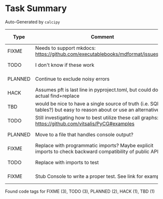 # Task Summary

Auto-Generated by `calcipy`

| Type    | Comment                                                                                                             | Last Edit   | Source File                                                                                                                                                                                           |
|---------|---------------------------------------------------------------------------------------------------------------------|-------------|-------------------------------------------------------------------------------------------------------------------------------------------------------------------------------------------------------|
| FIXME   | Needs to support mkdocs: https://github.com/executablebooks/mdformat/issues/317                                     | 2022-10-14  | [.pre-commit-config.yaml:48](https://github.com/DesignPatternsAdventure/pattern_feedback_tool/blame/d8682bba6b764ceb10b1199d03cfe06591334f98/.pre-commit-config.yaml#L48)                             |
| TODO    | I don't know if these work                                                                                          | 2022-10-25  | [.pylintrc:15](https://github.com/DesignPatternsAdventure/pattern_feedback_tool/blame/353a1e6ab93596b347f7ce7926b9834225c37e15/.pylintrc#L15)                                                         |
| PLANNED | Continue to exclude noisy errors                                                                                    | 2022-10-25  | [.pylintrc:30](https://github.com/DesignPatternsAdventure/pattern_feedback_tool/blame/353a1e6ab93596b347f7ce7926b9834225c37e15/.pylintrc#L30)                                                         |
| HACK    | Assumes pft is last line in pyproject.toml, but could do an actual find+replace                                     | 2022-10-28  | [Makefile:18](https://github.com/DesignPatternsAdventure/pattern_feedback_tool/blame/5d40ae3f50770415ac65b043b639f4237d784915/Makefile#L18)                                                           |
| TBD     | would be nice to have a single source of truth (i.e. SQLite tables?) but easy to reason about or use an alternative | 2022-10-25  | [docs/diagrams/mvp-wip.md:7](https://github.com/DesignPatternsAdventure/pattern_feedback_tool/blame/353a1e6ab93596b347f7ce7926b9834225c37e15/docs/diagrams/mvp-wip.md#L7)                             |
| TODO    | Still investigating how to best utilize these call graphs: https://github.com/vitsalis/PyCG#examples                | 2022-10-20  | [pattern_feedback_tool/graphics.py:71](https://github.com/DesignPatternsAdventure/pattern_feedback_tool/blame/8f71e5ed2ba8bbf767c6d83077d5f2b5029e28c0/pattern_feedback_tool/graphics.py#L121)        |
| PLANNED | Move to a file that handles console output?                                                                         | 2022-10-28  | [pattern_feedback_tool/lint_parsers.py:81](https://github.com/DesignPatternsAdventure/pattern_feedback_tool/blame/5d40ae3f50770415ac65b043b639f4237d784915/pattern_feedback_tool/lint_parsers.py#L81) |
| FIXME   | Replace with programmatic imports? Maybe explicit imports to check backward compatibility of public API?            | 2022-10-14  | [scripts/check_imports.py:7](https://github.com/DesignPatternsAdventure/pattern_feedback_tool/blame/d8682bba6b764ceb10b1199d03cfe06591334f98/scripts/check_imports.py#L7)                             |
| TODO    | Replace with imports to test                                                                                        | 2022-10-14  | [scripts/check_imports.py:14](https://github.com/DesignPatternsAdventure/pattern_feedback_tool/blame/d8682bba6b764ceb10b1199d03cfe06591334f98/scripts/check_imports.py#L14)                           |
| FIXME   | Stub Console to write a proper test. See link for examples                                                          | 2022-10-28  | [tests/test_lint_parsers.py:60](https://github.com/DesignPatternsAdventure/pattern_feedback_tool/blame/5d40ae3f50770415ac65b043b639f4237d784915/tests/test_lint_parsers.py#L60)                       |

Found code tags for FIXME (3), TODO (3), PLANNED (2), HACK (1), TBD (1)

<!-- calcipy:skip_tags -->
